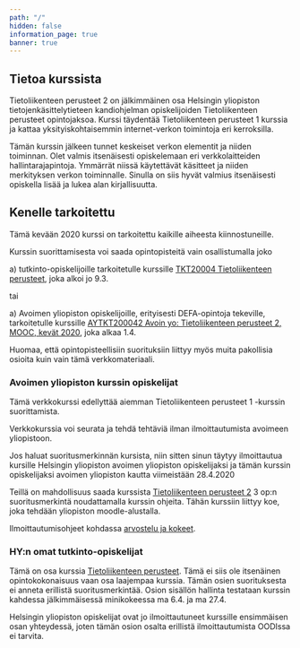 ```yaml
---
path: "/"
hidden: false
information_page: true
banner: true
---
```


## Tietoa kurssista

Tietoliikenteen perusteet 2 on jälkimmäinen osa Helsingin yliopiston tietojenkäsittelytieteen kandiohjelman opiskelijoiden Tietoliikenteen perusteet opintojaksoa.  Kurssi täydentää Tietoliikenteen perusteet 1 kurssia ja kattaa yksityiskohtaisemmin internet-verkon toimintoja eri kerroksilla.

Tämän kurssin jälkeen tunnet keskeiset verkon elementit ja niiden toiminnan. Olet valmis itsenäisesti opiskelemaan eri verkkolaitteiden hallintarajapintoja. Ymmärrät niissä käytettävät käsitteet ja niiden merkityksen verkon toiminnalle. Sinulla on siis hyvät valmius itsenäisesti opiskella lisää ja lukea alan kirjallisuutta.

## Kenelle tarkoitettu

Tämä kevään 2020 kurssi on tarkoitettu kaikille aiheesta kiinnostuneille.

Kurssin suorittamisesta voi saada opintopisteitä vain osallistumalla joko

a) tutkinto-opiskelijoille tarkoitetulle kurssille [TKT20004 Tietoliikenteen perusteet](https://courses.helsinki.fi/fi/tkt20004/131058728), joka alkoi jo 9.3.

tai

a) Avoimen yliopiston opiskelijoille, erityisesti DEFA-opintoja tekeville, tarkoitetulle kurssille [AYTKT200042 Avoin yo: Tietoliikenteen perusteet 2, MOOC, kevät 2020](https://courses.helsinki.fi/fi/aytkt200042/130350689), joka alkaa 1.4. 

Huomaa, että opintopisteellisiin suorituksiin liittyy myös muita pakollisia osioita kuin vain tämä verkkomateriaali.

### Avoimen yliopiston kurssin opiskelijat

Tämä verkkokurssi edellyttää aiemman Tietoliikenteen perusteet 1 -kurssin suorittamista. 

Verkkokurssia voi seurata ja tehdä tehtäviä ilman ilmoittautumista avoimeen yliopistoon.

Jos haluat suoritusmerkinnän kursista, niin sitten sinun täytyy ilmoittautua kursille Helsingin yliopiston avoimen yliopiston opiskelijaksi ja tämän kurssin opiskelijaksi avoimen yliopiston kautta viimeistään 28.4.2020

Teillä on mahdollisuus saada kurssista [Tietoliikenteen perusteet 2](https://courses.helsinki.fi/fi/aytkt200041/130350689) 3 op:n suoritusmerkintä noudattamalla kurssin ohjeita. Tähän kurssiin liittyy koe, joka tehdään yliopiston moodle-alustalla.

Ilmoittautumisohjeet kohdassa [arvostelu ja kokeet](./arvostelu-ja-kokeet). 




### HY:n omat tutkinto-opiskelijat

Tämä on osa kurssia [Tietoliikenteen perusteet](https://courses.helsinki.fi/fi/tkt20004/131058728). Tämä ei siis ole itsenäinen opintokokonaisuus vaan osa laajempaa kurssia. Tämän osien suorituksesta ei anneta erillistä suoritusmerkintää. Osion sisällön hallinta testataan kurssin kahdessa jälkimmäisessä minikokeessa ma 6.4. ja ma 27.4.

Helsingin yliopiston opiskelijat ovat jo ilmoittautuneet kurssille ensimmäisen osan yhteydessä, joten tämän osion osalta erillistä ilmoittautumista OODIssa ei tarvita.
